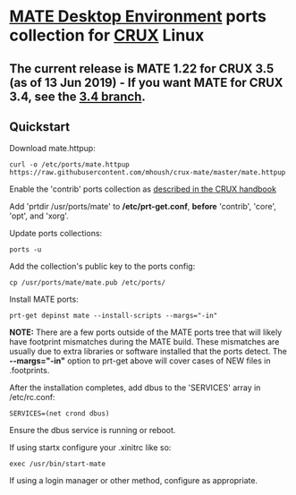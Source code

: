 # [MATE Desktop Environment](http://www.mate-desktop.org/) ports collection for [CRUX](https://crux.nu/) Linux #

## The current release is MATE 1.22 for CRUX 3.5 (as of 13 Jun 2019) - If you want MATE for CRUX 3.4, see the [3.4 branch](https://github.com/mhoush/crux-mate/tree/3.4). ##

## Quickstart ##

Download mate.httpup:

```
curl -o /etc/ports/mate.httpup https://raw.githubusercontent.com/mhoush/crux-mate/master/mate.httpup
```

Enable the 'contrib' ports collection as [described in the CRUX handbook](https://crux.nu/Main/Handbook3-5#ntoc42)

Add 'prtdir /usr/ports/mate' to **/etc/prt-get.conf**, **before** 'contrib', 'core', 'opt', and 'xorg'.

Update ports collections:

```
ports -u
```

Add the collection's public key to the ports config:

```
cp /usr/ports/mate/mate.pub /etc/ports/
```

Install MATE ports:

```
prt-get depinst mate --install-scripts --margs="-in"
```

**NOTE:** There are a few ports outside of the MATE ports tree that will likely have footprint mismatches during the MATE build. These mismatches are usually due to extra libraries or software installed that the ports detect. The **--margs="-in"** option to prt-get above will cover cases of NEW files in .footprints.

After the installation completes, add dbus to the 'SERVICES' array in /etc/rc.conf:

```
SERVICES=(net crond dbus)
```

Ensure the dbus service is running or reboot.

If using startx configure your .xinitrc like so:

```
exec /usr/bin/start-mate
```

If using a login manager or other method, configure as appropriate.
